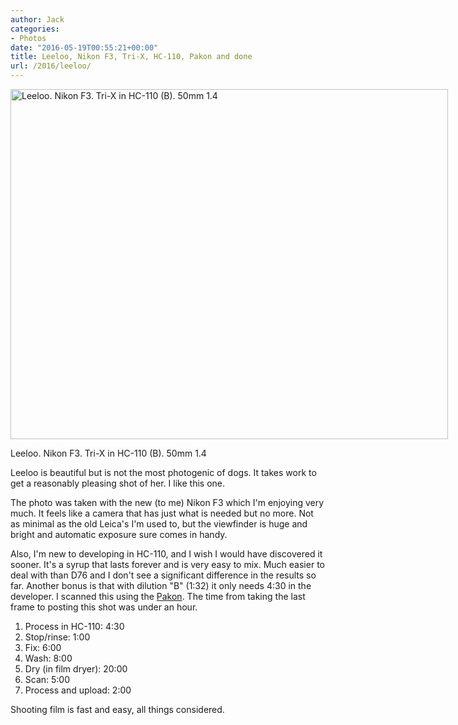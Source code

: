 ```yaml
---
author: Jack
categories:
- Photos
date: "2016-05-19T00:55:21+00:00"
title: Leeloo, Nikon F3, Tri-X, HC-110, Pakon and done
url: /2016/leeloo/
---
```


<div id="attachment_5224" style="width: 710px" class="wp-caption alignright">
  <img class="size-large wp-image-5224" src="/img/2016/05/2016-Roll-012_17_Leeloo-1024x819.jpg" alt="Leeloo. Nikon F3. Tri-X in HC-110 (B). 50mm 1.4" width="700" height="560" srcset="/img/2016/05/2016-Roll-012_17_Leeloo.jpg 1024w, /img/2016/05/2016-Roll-012_17_Leeloo-300x240.jpg 300w, /img/2016/05/2016-Roll-012_17_Leeloo-768x614.jpg 768w, /img/2016/05/2016-Roll-012_17_Leeloo-700x560.jpg 700w" sizes="(max-width: 700px) 100vw, 700px" />
  
  <p class="wp-caption-text">
    Leeloo. Nikon F3. Tri-X in HC-110 (B). 50mm 1.4
  </p>
</div>

Leeloo is beautiful but is not the most photogenic of dogs. It takes work to get a reasonably pleasing shot of her. I like this one.

The photo was taken with the new (to me) Nikon F3 which I'm enjoying very much. It feels like a camera that has just what is needed but no more. Not as minimal as the old Leica's I'm used to, but the viewfinder is huge and bright and automatic exposure sure comes in handy.

Also, I'm new to developing in HC-110, and I wish I would have discovered it sooner. It's a syrup that lasts forever and is very easy to mix. Much easier to deal with than D76 and I don't see a significant difference in the results so far. Another bonus is that with dilution "B" (1:32) it only needs 4:30 in the developer. I scanned this using the [Pakon][1]. The time from taking the last frame to posting this shot was under an hour.

  1. Process in HC-110: 4:30
  2. Stop/rinse: 1:00
  3. Fix: 6:00
  4. Wash: 8:00
  5. Dry (in film dryer): 20:00
  6. Scan: 5:00
  7. Process and upload: 2:00

Shooting film is fast and easy, all things considered.

&nbsp;

 [1]: https://baty.net/2015/the-kodak-pakon-f-135-plus-scanner-2/